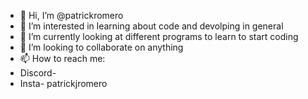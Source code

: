- 👋 Hi, I’m @patrickromero
- 👀 I’m interested in learning about code and devolping in general
- 🌱 I’m currently looking at different programs to learn to start coding
- 💞️ I’m looking to collaborate on anything
- 📫 How to reach me:
- Discord- 
- Insta- patrickjromero
